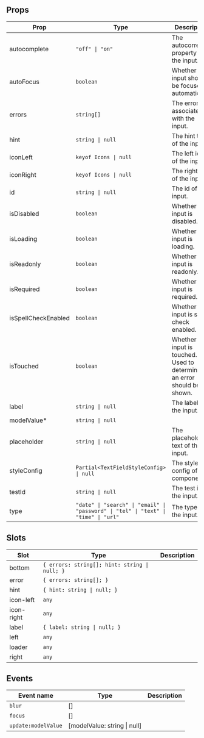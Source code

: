<!-- This file is automatically generated, do not edit manually. -->

## Props

| Prop | Type | Description | Default |
| ---- | ---- | ----------- | ------- |
| autocomplete | `"off" \| "on"` | The autocorrect property of the input. | `"off"` |
| autoFocus | `boolean` | Whether the input should be focused automatically. | `false` |
| errors | `string[]` | The errors associated with the input. | `[]` |
| hint | `string \| null` | The hint text of the input. | `null` |
| iconLeft | `keyof Icons \| null` | The left icon of the input. | `null` |
| iconRight | `keyof Icons \| null` | The right icon of the input. | `null` |
| id | `string \| null` | The id of the input. | `null` |
| isDisabled | `boolean` | Whether the input is disabled. | `false` |
| isLoading | `boolean` | Whether the input is loading. | `false` |
| isReadonly | `boolean` | Whether the input is readonly. | `false` |
| isRequired | `boolean` | Whether the input is required. | `false` |
| isSpellCheckEnabled | `boolean` | Whether the input is spell check enabled. | `false` |
| isTouched | `boolean` | Whether the input is touched. Used to determine if an error should be shown. | `false` |
| label | `string \| null` | The label of the input. | `null` |
| modelValue* | `string \| null` |  |  |
| placeholder | `string \| null` | The placeholder text of the input. | `null` |
| styleConfig | `Partial<TextFieldStyleConfig> \| null` | The style config of the component. | `null` |
| testId | `string \| null` | The test id of the input. | `null` |
| type | `"date" \| "search" \| "email" \| "password" \| "tel" \| "text" \| "time" \| "url"` | The type of the input. | `"text"` |


## Slots

| Slot | Type | Description |
| --------- | ---- | ----------- |
| bottom | `{ errors: string[]; hint: string \| null; }` |  |
| error | `{ errors: string[]; }` |  |
| hint | `{ hint: string \| null; }` |  |
| icon-left | `any` |  |
| icon-right | `any` |  |
| label | `{ label: string \| null; }` |  |
| left | `any` |  |
| loader | `any` |  |
| right | `any` |  |


## Events

| Event name | Type | Description |
| ---------- | ---- | ----------- |
| `blur` | [] |  |
| `focus` | [] |  |
| `update:modelValue` | [modelValue: string \| null] |  |

